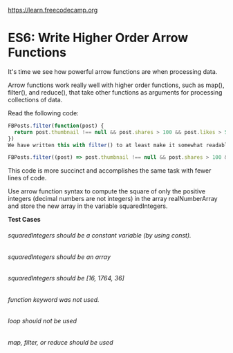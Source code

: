 <https://learn.freecodecamp.org>
# ES6: Write Higher Order Arrow Functions
It's time we see how powerful arrow functions are when processing data.

Arrow functions work really well with higher order functions, such as map(), filter(), and reduce(), that take other functions as arguments for processing collections of data.

Read the following code:
```javascript
FBPosts.filter(function(post) {
  return post.thumbnail !== null && post.shares > 100 && post.likes > 500;
})
We have written this with filter() to at least make it somewhat readable. Now compare it to the following code which uses arrow function syntax instead:

FBPosts.filter((post) => post.thumbnail !== null && post.shares > 100 && post.likes > 500)
```
This code is more succinct and accomplishes the same task with fewer lines of code.


Use arrow function syntax to compute the square of only the positive integers (decimal numbers are not integers) in the array realNumberArray and store the new array in the variable squaredIntegers.

**Test Cases**

###### squaredIntegers should be a constant variable (by using const).
###### squaredIntegers should be an array
###### squaredIntegers should be [16, 1764, 36]
###### function keyword was not used.
###### loop should not be used
###### map, filter, or reduce should be used
